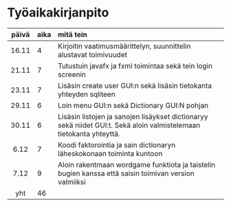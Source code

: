 # Työaikakirjanpito

| päivä | aika | mitä tein  |
| :----:|:-----| :-----|
| 16.11 | 4    | Kirjoitin vaatimusmäärittelyn, suunnittelin alustavat toimivuudet |
| 21.11 | 7    | Tutustuin javafx ja fxml toimintaa sekä tein login screenin  |
| 23.11 | 7    | Lisäsin create user GUI:n sekä lisäsin tietokanta yhteyden sqliteen  |
| 29.11 | 6    | Loin menu GUI:n sekä Dictionary GUI:N pohjan  |
| 30.11 | 6    | Lisäsin listojen ja sanojen lisäykset dictionaryy sekä niidet GUI:t. Sekä aloin valmistelemaan tietokanta yhteyttä.  |
| 6.12 | 7    | Koodi faktorointia ja sain dictionaryn läheskokonaan toiminta kuntoon  |
| 7.12 | 9    | Aloin rakentmaan wordgame funktiota ja taistelin bugien kanssa että saisin toimivan version valmiiksi  |
| yht   | 46   | | 
